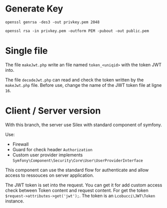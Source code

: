 # Generate Key

```
openssl genrsa -des3 -out privkey.pem 2048

openssl rsa -in privkey.pem -outform PEM -pubout -out public.pem
```

# Single file

The file `makeJwt.php` write an file named `token_<uniqid>` with the token JWT into.

The file `decodeJwt.php` can read and check the token written by the `makeJwt.php` file. Before use, change the name of the JWT token file at ligne `16`.

# Client / Server version

With this branch, the server use Silex with standard component of symfony.

Use:

* Firewall
* Guard for check header `Authorization`
* Custom user provider implements `Symfony\Component\Security\Core\User\UserProviderInterface`

This component can use the standard flow for authenticate and allow access to ressouces on server application.

The JWT token is set into the request. You can get it for add custom access check between Token content and request content.
For get the token `$request->attributes->get('jwt');`. The token is an `Lcobucci\JWT\Token` instance.

